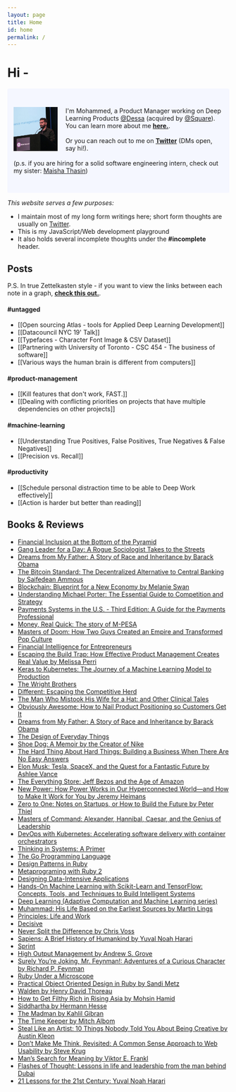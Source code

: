 ```yaml
---
layout: page
title: Home
id: home
permalink: /
---
```


# Hi -

<p style="padding: 3em 1em; background: #f5f7ff; border-radius: 4px;">
  <img src="../assets/data.jpg" alt="Smiley face" style="float:left;width:100px;height:100px; padding-right:18px;object-fit: cover;">
  I'm Mohammed, a Product Manager working on Deep Learning Products <a href="www.dessa.com">@Dessa</a> (acquired by <a href="www.squareup.com">@Square</a>). <br />You can learn more about me <span style="font-weight: bold"><a href="/about">here.</a></span>.
  <br /><br />
  Or you can reach out to me on <b><a href="https://www.twitter.com/mohammedri_">Twitter</a></b> (DMs open, say hi!).
  <br /><br />
(p.s. if you are hiring for a solid software engineering intern, check out my sister: <a href="http://www.maisha-thasin.com">Maisha Thasin</a>)

</p>

_This website serves a few purposes:_

- I maintain most of my long form writings here; short form thoughts are usually on [Twitter](https://www.twitter.com/mohammedri_).
- This is my JavaScript/Web development playground
- It also holds several incomplete thoughts under the **#incomplete** header.

## Posts

P.S. In true Zettelkasten style - if you want to view the links between each note in a graph, <span style="font-weight: bold"><a href="/zettelkasten-graph">check this out.</a></span>.

#### #untagged

- [[Open sourcing Atlas - tools for Applied Deep Learning Development]]
- [[Datacouncil NYC 19' Talk]]
- [[Typefaces - Character Font Image & CSV Dataset]]
- [[Partnering with University of Toronto - CSC 454 - The business of software]]
- [[Various ways the human brain is different from computers]]

#### #product-management

- [[Kill features that don't work, FAST.]]
- [[Dealing with conflicting priorities on projects that have multiple dependencies on other projects]]

#### #machine-learning

- [[Understanding True Positives, False Positives, True Negatives & False Negatives]]
- [[Precision vs. Recall]]

#### #productivity

- [[Schedule personal distraction time to be able to Deep Work effectively]]
- [[Action is harder but better than reading]]

## Books & Reviews

- [Financial Inclusion at the Bottom of the Pyramid](https://www.goodreads.com/book/show/25992829-financial-inclusion-at-the-bottom-of-the-pyramid)
- [Gang Leader for a Day: A Rogue Sociologist Takes to the Streets](https://www.goodreads.com/book/show/1491906.Gang_Leader_for_a_Day)
- [Dreams from My Father: A Story of Race and Inheritance by Barack Obama](https://www.goodreads.com/book/show/88061.Dreams_from_My_Father)
- [The Bitcoin Standard: The Decentralized Alternative to Central Banking by Saifedean Ammous](https://www.goodreads.com/book/show/36448501-the-bitcoin-standard?from_search=true&from_srp=true&qid=8VoNiV6v62&rank=1)
- [Blockchain: Blueprint for a New Economy by Melanie Swan](https://www.goodreads.com/book/show/24714901-blockchain?from_search=true&from_srp=true&qid=DmFoNmQ7Ql&rank=1)
- [Understanding Michael Porter: The Essential Guide to Competition and Strategy](https://www.goodreads.com/book/show/13263934-understanding-michael-porter?ac=1&from_search=true&qid=DlYcUWMyEg&rank=1)
- [Payments Systems in the U.S. - Third Edition: A Guide for the Payments Professional](https://www.amazon.ca/gp/product/B074PB7T1K/ref=ppx_yo_dt_b_d_asin_title_o01?ie=UTF8&psc=1)
- [Money, Real Quick: The story of M-PESA](https://www.amazon.ca/gp/product/B007FPP7NI/ref=ppx_yo_dt_b_d_asin_title_o02?ie=UTF8&psc=1)
- [Masters of Doom: How Two Guys Created an Empire and Transformed Pop Culture](https://www.amazon.ca/gp/product/B071SDBBXK/ref=ppx_yo_dt_b_d_asin_title_o08aud_?ie=UTF8&psc=1)
- [Financial Intelligence for Entrepreneurs](https://www.amazon.ca/gp/product/1422119157/ref=ppx_yo_dt_b_asin_title_o02_s00?ie=UTF8&psc=1)
- [Escaping the Build Trap: How Effective Product Management Creates Real Value by Melissa Perri](https://www.goodreads.com/book/show/42611483-escaping-the-build-trap?ac=1&from_search=true&qid=uFc54HOrJU&rank=1)
- [Keras to Kubernetes: The Journey of a Machine Learning Model to Production](https://www.amazon.ca/gp/product/B07QTCBWZD/ref=ppx_yo_dt_b_d_asin_title_o07?ie=UTF8&psc=1)
- [The Wright Brothers](https://www.amazon.ca/gp/product/B071FQH2HD/ref=ppx_yo_dt_b_d_asin_title_o01aud_?ie=UTF8&psc=1)
- [Different: Escaping the Competitive Herd](https://www.amazon.ca/gp/product/B072F7ZC7Y/ref=ppx_yo_dt_b_d_asin_title_o04aud_?ie=UTF8&psc=1)
- [The Man Who Mistook His Wife for a Hat: and Other Clinical Tales](https://www.amazon.ca/gp/product/B071F67DCG/ref=ppx_yo_dt_b_d_asin_title_o02aud_?ie=UTF8&psc=1)
- [Obviously Awesome: How to Nail Product Positioning so Customers Get It](https://www.amazon.ca/gp/product/B07PPW5V9C/ref=ppx_yo_dt_b_d_asin_title_o04?ie=UTF8&psc=1)
- [Dreams from My Father: A Story of Race and Inheritance by Barack Obama](https://www.goodreads.com/book/show/88061.Dreams_from_My_Father)
- [The Design of Everyday Things](https://www.amazon.ca/gp/product/B07L5TBRRG/ref=ppx_yo_dt_b_d_asin_title_o09aud_?ie=UTF8&psc=1)
- [Shoe Dog: A Memoir by the Creator of Nike](https://www.amazon.ca/gp/product/B071Z5SL23/ref=ppx_yo_dt_b_d_asin_title_o02aud_?ie=UTF8&psc=1)
- [The Hard Thing About Hard Things: Building a Business When There Are No Easy Answers](https://www.amazon.ca/gp/product/B072HSPZ6V/ref=ppx_yo_dt_b_d_asin_title_o01aud_?ie=UTF8&psc=1)
- [Elon Musk: Tesla, SpaceX, and the Quest for a Fantastic Future by Ashlee Vance](https://www.goodreads.com/book/show/25541028-elon-musk)
- [The Everything Store: Jeff Bezos and the Age of Amazon](https://www.amazon.ca/gp/product/B072FD1MVQ/ref=ppx_yo_dt_b_d_asin_title_o02aud_?ie=UTF8&psc=1)
- [New Power: How Power Works in Our Hyperconnected World—and How to Make It Work for You by Jeremy Heimans](https://www.goodreads.com/book/show/35484894-new-power)
- [Zero to One: Notes on Startups, or How to Build the Future by Peter Thiel](https://www.goodreads.com/book/show/18050143-zero-to-one)
- [Masters of Command: Alexander, Hannibal, Caesar, and the Genius of Leadership](https://www.amazon.ca/gp/product/B072BSXMJL/ref=ppx_yo_dt_b_d_asin_title_o06aud_?ie=UTF8&psc=1)
- [DevOps with Kubernetes: Accelerating software delivery with container orchestrators](https://www.amazon.ca/gp/product/B0711KDB8N/ref=ppx_yo_dt_b_d_asin_title_o02?ie=UTF8&psc=1)
- [Thinking in Systems: A Primer](https://www.amazon.ca/gp/product/B005VSRFEA/ref=ppx_yo_dt_b_d_asin_title_o02?ie=UTF8&psc=1)
- [The Go Programming Language](https://www.amazon.ca/gp/product/0134190440/ref=ppx_yo_dt_b_asin_title_o07_s00?ie=UTF8&psc=1)
- [Design Patterns in Ruby](https://www.amazon.ca/gp/product/B004YW6M6G/ref=ppx_yo_dt_b_d_asin_title_o04?ie=UTF8&psc=1)
- [Metaprograming with Ruby 2](https://www.amazon.ca/gp/product/B00N9I0RMQ/ref=ppx_yo_dt_b_d_asin_title_o02?ie=UTF8&psc=1)
- [Designing Data-Intensive Applications](https://www.amazon.ca/gp/product/B06XPJML5D/ref=ppx_yo_dt_b_d_asin_title_o06?ie=UTF8&psc=1)
- [Hands-On Machine Learning with Scikit-Learn and TensorFlow: Concepts, Tools, and Techniques to Build Intelligent Systems](https://www.amazon.ca/gp/product/1491962291/ref=ppx_yo_dt_b_asin_title_o07_s00?ie=UTF8&psc=1)
- [Deep Learning (Adaptive Computation and Machine Learning series)](https://www.amazon.ca/gp/product/B01MRVFGX4/ref=ppx_yo_dt_b_d_asin_title_o05?ie=UTF8&psc=1)
- [Muhammad: His Life Based on the Earliest Sources by Martin Lings](https://www.goodreads.com/book/show/144925.Muhammad)
- [Principles: Life and Work](https://www.goodreads.com/book/show/34941133-principles)
- [Decisive](https://www.goodreads.com/book/show/19301397-decisive)
- [Never Split the Difference by Chris Voss](https://www.goodreads.com/book/show/26156469-never-split-the-difference)
- [Sapiens: A Brief History of Humankind by Yuval Noah Harari](https://www.goodreads.com/book/show/23692271-sapiens)
- [Sprint](https://www.goodreads.com/book/show/27831864-sprint)
- [High Output Management by Andrew S. Grove](https://www.goodreads.com/book/show/27140043-high-output-management)
- [Surely You’re Joking, Mr. Feynman!: Adventures of a Curious Character by Richard P. Feynman](https://www.goodreads.com/book/show/5544.Surely_You_re_Joking_Mr_Feynman_)
- [Ruby Under a Microscope](https://www.goodreads.com/book/show/16300795-ruby-under-a-microscope)
- [Practical Object Oriented Design in Ruby by Sandi Metz](https://www.goodreads.com/book/show/13507787-practical-object-oriented-design-in-ruby)
- [Walden by Henry David Thoreau](https://www.goodreads.com/book/show/16902.Walden)
- [How to Get Filthy Rich in Rising Asia by Mohsin Hamid](https://www.goodreads.com/book/show/15815364-how-to-get-filthy-rich-in-rising-asia)
- [Siddhartha by Hermann Hesse](https://www.goodreads.com/book/show/52036.Siddhartha)
- [The Madman by Kahlil Gibran](https://www.goodreads.com/book/show/2544.The_Madman)
- [The Time Keeper by Mitch Albom](https://www.goodreads.com/book/show/13624688-the-time-keeper)
- [Steal Like an Artist: 10 Things Nobody Told You About Being Creative by Austin Kleon](https://www.goodreads.com/book/show/13099738-steal-like-an-artist)
- [Don’t Make Me Think, Revisited: A Common Sense Approach to Web Usability by Steve Krug](https://www.goodreads.com/book/show/18197267-don-t-make-me-think-revisited)
- [Man’s Search for Meaning by Viktor E. Frankl](https://www.goodreads.com/book/show/4069.Man_s_Search_for_Meaning)
- [Flashes of Thought: Lessons in life and leadership from the man behind Dubai](https://www.goodreads.com/book/show/24796173-flashes-of-thought)
- [21 Lessons for the 21st Century: Yuval Noah Harari](https://www.amazon.ca/gp/product/B07H43DHV3/ref=ppx_yo_dt_b_d_asin_title_o01aud_?ie=UTF8&psc=1)

<style>
  .wrapper {
    max-width: 46em;
  }
</style>
